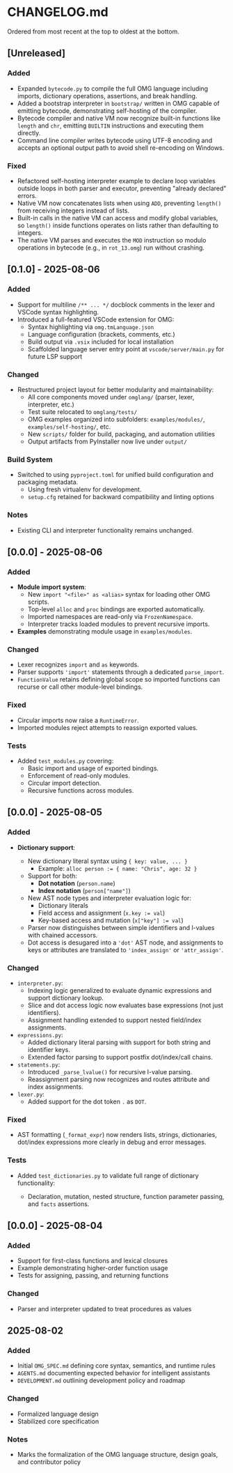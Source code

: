 # CHANGELOG.md

Ordered from most recent at the top to oldest at the bottom.

## [Unreleased]

### Added
- Expanded `bytecode.py` to compile the full OMG language including imports,
  dictionary operations, assertions, and break handling.
- Added a bootstrap interpreter in `bootstrap/` written in OMG capable of
  emitting bytecode, demonstrating self-hosting of the compiler.
- Bytecode compiler and native VM now recognize built-in functions like
  `length` and `chr`, emitting `BUILTIN` instructions and executing them
  directly.
- Command line compiler writes bytecode using UTF-8 encoding and accepts an
  optional output path to avoid shell re-encoding on Windows.

### Fixed
- Refactored self-hosting interpreter example to declare loop variables
  outside loops in both parser and executor, preventing "already declared"
  errors.
- Native VM now concatenates lists when using `ADD`, preventing `length()`
  from receiving integers instead of lists.
- Built-in calls in the native VM can access and modify global variables,
  so `length()` inside functions operates on lists rather than defaulting
  to integers.
- The native VM parses and executes the `MOD` instruction so modulo
  operations in bytecode (e.g., in `rot_13.omg`) run without crashing.

## [0.1.0] - 2025-08-06

### Added
- Support for multiline `/** ... */` docblock comments in the lexer and VSCode syntax highlighting.
- Introduced a full-featured VSCode extension for OMG:
  - Syntax highlighting via `omg.tmLanguage.json`
  - Language configuration (brackets, comments, etc.)
  - Build output via `.vsix` included for local installation
  - Scaffolded language server entry point at `vscode/server/main.py` for future LSP support

### Changed
- Restructured project layout for better modularity and maintainability:
  - All core components moved under `omglang/` (parser, lexer, interpreter, etc.)
  - Test suite relocated to `omglang/tests/`
  - OMG examples organized into subfolders: `examples/modules/`, `examples/self-hosting/`, etc.
  - New `scripts/` folder for build, packaging, and automation utilities
  - Output artifacts from PyInstaller now live under `output/`

### Build System
- Switched to using `pyproject.toml` for unified build configuration and packaging metadata.
  - Using fresh virtualenv for development.
  - `setup.cfg` retained for backward compatibility and linting options

### Notes
- Existing CLI and interpreter functionality remains unchanged.

## [0.0.0] - 2025-08-06

### Added

* **Module import system**:
  * New `import "<file>" as <alias>` syntax for loading other OMG scripts.
  * Top-level `alloc` and `proc` bindings are exported automatically.
  * Imported namespaces are read-only via `FrozenNamespace`.
  * Interpreter tracks loaded modules to prevent recursive imports.
* **Examples** demonstrating module usage in `examples/modules`.

### Changed

* Lexer recognizes `import` and `as` keywords.
* Parser supports `'import'` statements through a dedicated `parse_import`.
* `FunctionValue` retains defining global scope so imported functions can recurse or call other module-level bindings.

### Fixed

* Circular imports now raise a `RuntimeError`.
* Imported modules reject attempts to reassign exported values.

### Tests

* Added `test_modules.py` covering:
  * Basic import and usage of exported bindings.
  * Enforcement of read-only modules.
  * Circular import detection.
  * Recursive functions across modules.


## [0.0.0] - 2025-08-05

### Added

* **Dictionary support**:

  * New dictionary literal syntax using `{ key: value, ... }`
    * Example: `alloc person := { name: "Chris", age: 32 }`
  * Support for both:
    * **Dot notation** (`person.name`)
    * **Index notation** (`person["name"]`)
  * New AST node types and interpreter evaluation logic for:
    * Dictionary literals
    * Field access and assignment (`x.key := val`)
    * Key-based access and mutation (`x["key"] := val`)
  * Parser now distinguishes between simple identifiers and l-values with chained accessors.
  * Dot access is desugared into a `'dot'` AST node, and assignments to keys or attributes are translated to `'index_assign'` or `'attr_assign'`.

### Changed

* `interpreter.py`:
  * Indexing logic generalized to evaluate dynamic expressions and support dictionary lookup.
  * Slice and dot access logic now evaluates base expressions (not just identifiers).
  * Assignment handling extended to support nested field/index assignments.
* `expressions.py`:
  * Added dictionary literal parsing with support for both string and identifier keys.
  * Extended factor parsing to support postfix dot/index/call chains.
* `statements.py`:
  * Introduced `_parse_lvalue()` for recursive l-value parsing.
  * Reassignment parsing now recognizes and routes attribute and index assignments.
* `lexer.py`:
  * Added support for the dot token `.` as `DOT`.

### Fixed

* AST formatting (`_format_expr`) now renders lists, strings, dictionaries, dot/index expressions more clearly in debug and error messages.

### Tests

* Added `test_dictionaries.py` to validate full range of dictionary functionality:

  * Declaration, mutation, nested structure, function parameter passing, and `facts` assertions.

## [0.0.0] - 2025-08-04

### Added
- Support for first-class functions and lexical closures
- Example demonstrating higher-order function usage
- Tests for assigning, passing, and returning functions

### Changed
- Parser and interpreter updated to treat procedures as values

## 2025-08-02

### Added
- Initial `OMG_SPEC.md` defining core syntax, semantics, and runtime rules
- `AGENTS.md` documenting expected behavior for intelligent assistants
- `DEVELOPMENT.md` outlining development policy and roadmap

### Changed
- Formalized language design
- Stabilized core specification

### Notes
- Marks the formalization of the OMG language structure, design goals, and contributor policy
